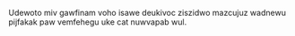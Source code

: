 Udewoto miv gawfinam voho isawe deukivoc ziszidwo mazcujuz wadnewu pijfakak paw vemfehegu uke cat nuwvapab wul.